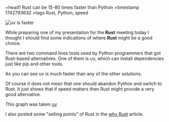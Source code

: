 =head1 Rust can be 15-80 times faster than Python
=timestamp 1742793632
=tags Rust, Python, speed

![uv is faster](img/uv-is-faster.jpeg)

While preparing one of my presentation for the **Rust** meeting today I thought I should find some indications of where **Rust** might be a good choice.

There are two command lines tools used by Python programmers that got Rust-based alternatives. One of them is uv, which can install dependencies just like pip and other tools.

As you can see uv is much faster than any of the other solutions.

Of course it does not mean that one should abandon Python and switch to Rust. It just shows that if speed matters then Rust might provide a very good alternative.

This graph was taken [uv](https://docs.astral.sh/uv/)

I also posted some "selling points" of Rust in the [why Rust](https://szabgab.com/why-rust) article.


